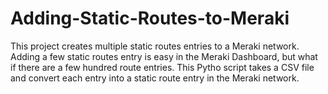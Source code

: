 # Adding-Static-Routes-to-Meraki

This project creates multiple static routes entries to a Meraki network.  Adding a few static routes entry is easy in the Meraki Dashboard, but what if there are a few hundred route entries.  This Pytho script takes a CSV file and convert each entry into a static route entry in the Meraki network.

